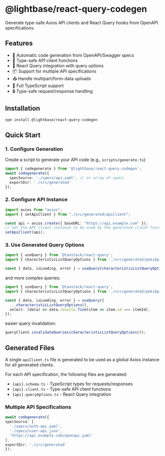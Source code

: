 # @lightbase/react-query-codegen

Generate type-safe Axios API clients and React Query hooks from OpenAPI specifications.

## Features

- 🔄 Automatic code generation from OpenAPI/Swagger specs
- 📝 Type-safe API client functions
- 🎣 React Query integration with query options
- 📦 Support for multiple API specifications
- 📤 Handle multipart/form-data uploads
- 💪 Full TypeScript support
- 🔒 Type-safe request/response handling

## Installation

```bash
npm install @lightbase/react-query-codegen
```

## Quick Start

### 1. Configure Generation

Create a script to generate your API code (e.g., `scripts/generate.ts`):

```typescript
import { codegenerate } from '@lightbase/react-query-codegen';
await codegenerate({
  specSource: './specs/api.yaml', // or array of specs
  exportDir: './src/generated'
});
```

### 2. Configure API Instance

```typescript
import axios from "axios";
import { setApiClient } from "./src/generated/apiClient";

const api = axios.create({ baseURL: "https://api.example.com" });
// Set the API client instance to be used by the generated client functions
setApiClient(api);

```

### 3. Use Generated Query Options

```typescript
import { useQuery } from '@tanstack/react-query';
import { characteristicListQueryOptions } from './src/generated/pokiApi.queryOptions';

const { data, isLoading, error } = useQuery(characteristicListQueryOptions());
```

and more complex queries: 
```typescript
import { useQuery } from '@tanstack/react-query';
import { characteristicListQueryOptions } from './src/generated/pokiApi.queryOptions';

const { data, isLoading, error } = useQuery({
  ...characteristicListQueryOptions(),
  select: (data) => data.results.find(item => item.id === itemId),
});
```

easier query invalidation:
```typescript
queryClient.invalidateQueries(characteristicListQueryOptions());
```


## Generated Files

A single `apiClient.ts` file is generated to be used as a global Axios instance for all generated clients.

For each API specification, the following files are generated:

- `{api}.schema.ts` - TypeScript types for requests/responses
- `{api}.client.ts` - Type-safe API client functions
- `{api}.queryOptions.ts` - React Query integration

### Multiple API Specifications

```typescript
await codegenerate({
specSource: [
  './specs/auth-api.yaml',
  './specs/user-api.json',
  'https://api.example.com/openapi.yaml'
],
exportDir: './src/generated'
});
```